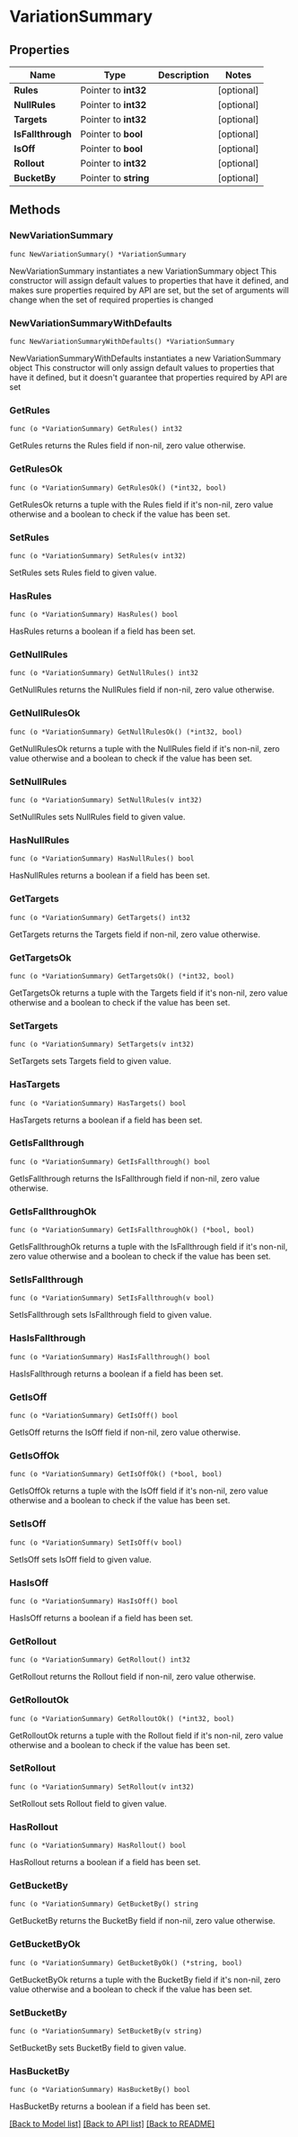 # VariationSummary

## Properties

Name | Type | Description | Notes
------------ | ------------- | ------------- | -------------
**Rules** | Pointer to **int32** |  | [optional] 
**NullRules** | Pointer to **int32** |  | [optional] 
**Targets** | Pointer to **int32** |  | [optional] 
**IsFallthrough** | Pointer to **bool** |  | [optional] 
**IsOff** | Pointer to **bool** |  | [optional] 
**Rollout** | Pointer to **int32** |  | [optional] 
**BucketBy** | Pointer to **string** |  | [optional] 

## Methods

### NewVariationSummary

`func NewVariationSummary() *VariationSummary`

NewVariationSummary instantiates a new VariationSummary object
This constructor will assign default values to properties that have it defined,
and makes sure properties required by API are set, but the set of arguments
will change when the set of required properties is changed

### NewVariationSummaryWithDefaults

`func NewVariationSummaryWithDefaults() *VariationSummary`

NewVariationSummaryWithDefaults instantiates a new VariationSummary object
This constructor will only assign default values to properties that have it defined,
but it doesn't guarantee that properties required by API are set

### GetRules

`func (o *VariationSummary) GetRules() int32`

GetRules returns the Rules field if non-nil, zero value otherwise.

### GetRulesOk

`func (o *VariationSummary) GetRulesOk() (*int32, bool)`

GetRulesOk returns a tuple with the Rules field if it's non-nil, zero value otherwise
and a boolean to check if the value has been set.

### SetRules

`func (o *VariationSummary) SetRules(v int32)`

SetRules sets Rules field to given value.

### HasRules

`func (o *VariationSummary) HasRules() bool`

HasRules returns a boolean if a field has been set.

### GetNullRules

`func (o *VariationSummary) GetNullRules() int32`

GetNullRules returns the NullRules field if non-nil, zero value otherwise.

### GetNullRulesOk

`func (o *VariationSummary) GetNullRulesOk() (*int32, bool)`

GetNullRulesOk returns a tuple with the NullRules field if it's non-nil, zero value otherwise
and a boolean to check if the value has been set.

### SetNullRules

`func (o *VariationSummary) SetNullRules(v int32)`

SetNullRules sets NullRules field to given value.

### HasNullRules

`func (o *VariationSummary) HasNullRules() bool`

HasNullRules returns a boolean if a field has been set.

### GetTargets

`func (o *VariationSummary) GetTargets() int32`

GetTargets returns the Targets field if non-nil, zero value otherwise.

### GetTargetsOk

`func (o *VariationSummary) GetTargetsOk() (*int32, bool)`

GetTargetsOk returns a tuple with the Targets field if it's non-nil, zero value otherwise
and a boolean to check if the value has been set.

### SetTargets

`func (o *VariationSummary) SetTargets(v int32)`

SetTargets sets Targets field to given value.

### HasTargets

`func (o *VariationSummary) HasTargets() bool`

HasTargets returns a boolean if a field has been set.

### GetIsFallthrough

`func (o *VariationSummary) GetIsFallthrough() bool`

GetIsFallthrough returns the IsFallthrough field if non-nil, zero value otherwise.

### GetIsFallthroughOk

`func (o *VariationSummary) GetIsFallthroughOk() (*bool, bool)`

GetIsFallthroughOk returns a tuple with the IsFallthrough field if it's non-nil, zero value otherwise
and a boolean to check if the value has been set.

### SetIsFallthrough

`func (o *VariationSummary) SetIsFallthrough(v bool)`

SetIsFallthrough sets IsFallthrough field to given value.

### HasIsFallthrough

`func (o *VariationSummary) HasIsFallthrough() bool`

HasIsFallthrough returns a boolean if a field has been set.

### GetIsOff

`func (o *VariationSummary) GetIsOff() bool`

GetIsOff returns the IsOff field if non-nil, zero value otherwise.

### GetIsOffOk

`func (o *VariationSummary) GetIsOffOk() (*bool, bool)`

GetIsOffOk returns a tuple with the IsOff field if it's non-nil, zero value otherwise
and a boolean to check if the value has been set.

### SetIsOff

`func (o *VariationSummary) SetIsOff(v bool)`

SetIsOff sets IsOff field to given value.

### HasIsOff

`func (o *VariationSummary) HasIsOff() bool`

HasIsOff returns a boolean if a field has been set.

### GetRollout

`func (o *VariationSummary) GetRollout() int32`

GetRollout returns the Rollout field if non-nil, zero value otherwise.

### GetRolloutOk

`func (o *VariationSummary) GetRolloutOk() (*int32, bool)`

GetRolloutOk returns a tuple with the Rollout field if it's non-nil, zero value otherwise
and a boolean to check if the value has been set.

### SetRollout

`func (o *VariationSummary) SetRollout(v int32)`

SetRollout sets Rollout field to given value.

### HasRollout

`func (o *VariationSummary) HasRollout() bool`

HasRollout returns a boolean if a field has been set.

### GetBucketBy

`func (o *VariationSummary) GetBucketBy() string`

GetBucketBy returns the BucketBy field if non-nil, zero value otherwise.

### GetBucketByOk

`func (o *VariationSummary) GetBucketByOk() (*string, bool)`

GetBucketByOk returns a tuple with the BucketBy field if it's non-nil, zero value otherwise
and a boolean to check if the value has been set.

### SetBucketBy

`func (o *VariationSummary) SetBucketBy(v string)`

SetBucketBy sets BucketBy field to given value.

### HasBucketBy

`func (o *VariationSummary) HasBucketBy() bool`

HasBucketBy returns a boolean if a field has been set.


[[Back to Model list]](../README.md#documentation-for-models) [[Back to API list]](../README.md#documentation-for-api-endpoints) [[Back to README]](../README.md)


